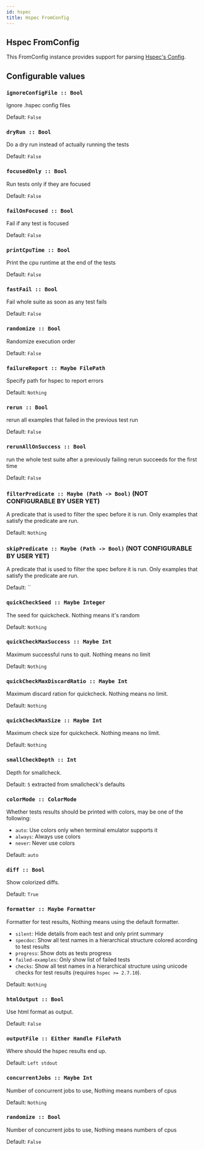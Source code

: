 ```yaml
---
id: hspec
title: Hspec FromConfig
---
```


## Hspec FromConfig

This FromConfig instance provides support for parsing [Hspec's Config](https://hackage.haskell.org/package/hspec-core-2.7.4/docs/Test-Hspec-Core-Runner.html#t:Config).

## Configurable values

### `ignoreConfigFile :: Bool`

Ignore .hspec config files

Default: `False`

### `dryRun :: Bool`

Do a dry run instead of actually running the tests

Default: `False`

### `focusedOnly :: Bool`

Run tests only if they are focused

Default: `False`

### `failOnFocused :: Bool`

Fail if any test is focused

Default: `False`

### `printCpuTime :: Bool`

Print the cpu runtime at the end of the tests

Default: `False`

### `fastFail :: Bool`

Fail whole suite as soon as any test fails

Default: `False`

### `randomize :: Bool`

Randomize execution order

Default: `False`

### `failureReport :: Maybe FilePath`

Specify path for hspec to report errors

Default: `Nothing`

### `rerun :: Bool`

rerun all examples that failed in the previous test run

Default: `False`

### `rerunAllOnSuccess :: Bool`

run the whole test suite after a previously failing rerun
succeeds for the first time

Default: `False`

### `filterPredicate :: Maybe (Path -> Bool)` (NOT CONFIGURABLE BY USER YET)

A predicate that is used to filter the spec before it is run.
Only examples that satisfy the predicate are run.

Default: `Nothing`

### `skipPredicate :: Maybe (Path -> Bool)` (NOT CONFIGURABLE BY USER YET)


A predicate that is used to filter the spec before it is run.
Only examples that satisfy the predicate are run.

Default: ``

### `quickCheckSeed :: Maybe Integer`

The seed for quickcheck. Nothing means it's random

Default: `Nothing`

### `quickCheckMaxSuccess :: Maybe Int`

Maximum successful runs to quit. Nothing means no limit

Default: `Nothing`

### `quickCheckMaxDiscardRatio :: Maybe Int`

Maximum discard ration for quickcheck. Nothing means no limit.

Default: `Nothing`

### `quickCheckMaxSize :: Maybe Int`

Maximum check size for quickcheck. Nothing means no limit.

Default: `Nothing`

### `smallCheckDepth :: Int`

Depth for smallcheck.

Default: `5` extracted from smallcheck's defaults

### `colorMode :: ColorMode`

Whether tests results should be printed with colors,
may be one of the following:

* `auto`: Use colors only when terminal emulator supports it
* `always`: Always use colors
* `never`: Never use colors

Default: `auto`

### `diff :: Bool`

Show colorized diffs.

Default: `True`

### `formatter :: Maybe Formatter`

Formatter for test results, Nothing means using the default
formatter.

* `silent`: Hide details from each test and only print summary
* `specdoc`: Show all test names in a hierarchical structure colored acording
  to test results
* `progress`: Show dots as tests progress
* `failed-examples`: Only show list of failed tests
* `checks`: Show all test names in a hierarchical structure using unicode
  checks for test results (requires `hspec >= 2.7.10`).

Default: `Nothing`

### `htmlOutput :: Bool`

Use html format as output.

Default: `False`

### `outputFile :: Either Handle FilePath`

Where should the hspec results end up.

Default: `Left stdout`

### `concurrentJobs :: Maybe Int`

Number of concurrent jobs to use, Nothing means numbers of cpus

Default: `Nothing`

### `randomize :: Bool`

Number of concurrent jobs to use, Nothing means numbers of cpus

Default: `False`
